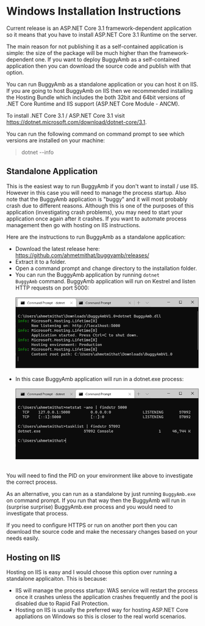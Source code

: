 <h1>Windows Installation Instructions</h1>

Current release is an ASP.NET Core 3.1 framework-dependent application so it means that you have to install ASP.NET Core 3.1 Runtime on the server.

The main reason for not publishing it as a self-contained application is simple: the size of the package will be much higher than the framework-dependent one. If you want to deploy BuggyAmb as a self-contained application then you can download the source code and publish with that option.

You can run BuggyAmb as a standalone application or you can host it on IIS. If you are going to host BuggyAmb on IIS then we recommended installing the Hosting Bundle which includes the both 32bit and 64bit versions of .NET Core Runtime and IIS support (ASP.NET Core Module - ANCM).

To install .NET Core 3.1 / ASP.NET Core 3.1 visit https://dotnet.microsoft.com/download/dotnet-core/3.1.

You can run the following command on command prompt to see which versions are installed on your machine:

> dotnet --info

<h2>Standalone Application</h2>

This is the easiest way to run BuggyAmb if you don't want to install / use IIS. However in this case you will need to manage the process startup. Also note that the BuggyAmb application is "buggy" and it will most probably crash due to different reasons. Although this is one of the purposes of this application (investigating crash problems), you may need to start your application once again after it crashes. If you want to automate process management then go with hosting on IIS instructions.

Here are the instructions to run BuggyAmb as a standalone application:

* Download the latest release here: https://github.com/ahmetmithat/buggyamb/releases/
* Extract it to a folder.
* Open a command prompt and change directory to the installation folder.
* You can run the BuggyAmb application by running <code>dotnet BuggyAmb</code> command. BuggyAmb application will run on Kestrel and listen HTTP requests on port 5000:<br/><br/>![Running Standalone](Images/standalone.png)<br/><br/>
* In this case BuggyAmb application will run in a dotnet.exe process:<br/><br/>![Tasklist](Images/tasklist.png)<br/><br/>
	
You will need to find the PID on your environment like above to investigate the correct process.

As an alternative, you can run as a standalone by just running <code>BuggyAmb.exe</code> on command prompt. If you run that way then the BuggyAmb will run in (surprise surprise) BuggyAmb.exe process and you would need to investigate that process.

If you need to configure HTTPS or run on another port then you can download the source code and  make the necessary changes based on your needs easily. 

<h2>Hosting on IIS</h2>

Hosting on IIS is easy and I would choose this option over running a standalone applicaiton. This is because:

* IIS will manage the process startup: WAS service will restart the process once it crashes unless the application crashes frequently and the pool is disabled due to Rapid Fail Protection.
* Hosting on IIS is usually the preferred way for hosting ASP.NET Core appliations on Windows so this is closer to the real world scenarios.